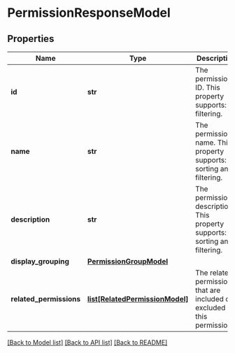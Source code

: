 # PermissionResponseModel

## Properties
Name | Type | Description | Notes
------------ | ------------- | ------------- | -------------
**id** | **str** | The permission&#x27;s ID. This property supports: filtering. | [optional] 
**name** | **str** | The permission&#x27;s name. This property supports: sorting and filtering. | [optional] 
**description** | **str** | The permission&#x27;s description. This property supports: sorting and filtering. | [optional] 
**display_grouping** | [**PermissionGroupModel**](PermissionGroupModel.md) |  | [optional] 
**related_permissions** | [**list[RelatedPermissionModel]**](RelatedPermissionModel.md) | The related permissions that are included or excluded by this permission. | [optional] 

[[Back to Model list]](../README.md#documentation-for-models) [[Back to API list]](../README.md#documentation-for-api-endpoints) [[Back to README]](../README.md)

